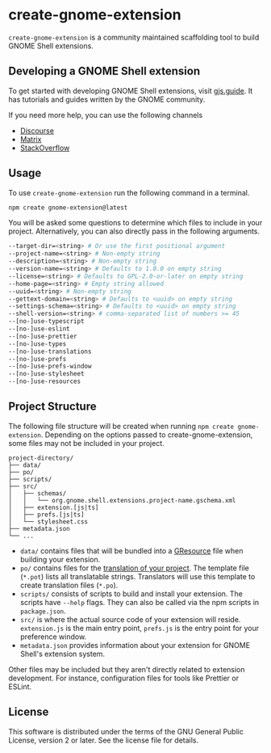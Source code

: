 # create-gnome-extension

`create-gnome-extension` is a community maintained scaffolding tool to build GNOME Shell extensions.

## Developing a GNOME Shell extension

To get started with developing GNOME Shell extensions, visit [gjs.guide](https://gjs.guide/extensions/). It has tutorials and guides written by the GNOME community.

If you need more help, you can use the following channels

-   [Discourse](https://discourse.gnome.org/tag/extensions)
-   [Matrix](https://matrix.to/#/#extensions:gnome.org)
-   [StackOverflow](https://stackoverflow.com/questions/tagged/gnome-shell-extensions+gjs)

## Usage

To use `create-gnome-extension` run the following command in a terminal.

```sh
npm create gnome-extension@latest
```

You will be asked some questions to determine which files to include in your project. Alternatively, you can also directly pass in the following arguments.

```sh
--target-dir=<string> # Or use the first positional argument
--project-name=<string> # Non-empty string
--description=<string> # Non-empty string
--version-name=<string> # Defaults to 1.0.0 on empty string
--license=<string> # Defaults to GPL-2.0-or-later on empty string
--home-page=<string> # Empty string allowed
--uuid=<string> # Non-empty string
--gettext-domain=<string> # Defaults to <uuid> on empty string
--settings-schema=<string> # Defaults to <uuid> on empty string
--shell-version=<string> # comma-separated list of numbers >= 45
--[no-]use-typescript
--[no-]use-eslint
--[no-]use-prettier
--[no-]use-types
--[no-]use-translations
--[no-]use-prefs
--[no-]use-prefs-window
--[no-]use-stylesheet
--[no-]use-resources
```

## Project Structure

The following file structure will be created when running `npm create gnome-extension`. Depending on the options passed to create-gnome-extension, some files may not be included in your project.

```
project-directory/
├── data/
├── po/
├── scripts/
├── src/
│   ├── schemas/
│   │   └── org.gnome.shell.extensions.project-name.gschema.xml
│   ├── extension.[js|ts]
│   ├── prefs.[js|ts]
│   └── stylesheet.css
├── metadata.json
└── ...
```

-   `data/` contains files that will be bundled into a [GResource](https://docs.gtk.org/gio/struct.Resource.html) file when building your extension.
-   `po/` contains files for the [translation of your project](https://gjs.guide/extensions/development/translations.html). The template file (`*.pot`) lists all translatable strings. Translators will use this template to create translation files (`*.po`).
-   `scripts/` consists of scripts to build and install your extension. The scripts have `--help` flags. They can also be called via the npm scripts in `package.json`.
-   `src/` is where the actual source code of your extension will reside. `extension.js` is the main entry point, `prefs.js` is the entry point for your preference window.
-   `metadata.json` provides information about your extension for GNOME Shell's extension system.

Other files may be included but they aren't directly related to extension development. For instance, configuration files for tools like Prettier or ESLint.

## License

This software is distributed under the terms of the GNU General Public License, version 2 or later. See the license file for details.
